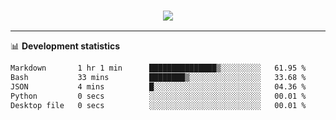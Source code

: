 <h3 align="center">
  <a href="https://github.com/hwalker928">
      <img src="https://github-profile-trophy.vercel.app/?username=hwalker928&no-bg=true&no-frame=true">
  </a>
</h3>


<hr>

📊 **Development statistics**

<!--START_SECTION:waka-->

```txt
Markdown       1 hr 1 min      ███████████████▒░░░░░░░░░   61.95 %
Bash           33 mins         ████████▒░░░░░░░░░░░░░░░░   33.68 %
JSON           4 mins          █░░░░░░░░░░░░░░░░░░░░░░░░   04.36 %
Python         0 secs          ░░░░░░░░░░░░░░░░░░░░░░░░░   00.01 %
Desktop file   0 secs          ░░░░░░░░░░░░░░░░░░░░░░░░░   00.01 %
```

<!--END_SECTION:waka-->

